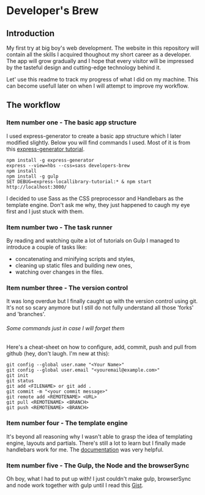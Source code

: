 # Developer's Brew

## Introduction

My first try at big boy's web development. The website in this repository will contain all the skills I acquired thoughout my short career as a developer. The app will grow gradually and I hope that every visitor will be impressed by the tasteful design and cutting-edge technology behind it.

Let' use this readme to track my progress of what I did on my machine. This can become usefull later on when I will attempt to improve my workflow.

## The workflow

### Item number one - The basic app structure

I used express-generator to create a basic app structure which I later modified slightly. Below you will find commands I used. Most of it is from this [express-generator tutorial](https://developer.mozilla.org/en-US/docs/Learn/Server-side/Express_Nodejs/skeleton_website). 
```
npm install -g express-generator
express --view=hbs --css=sass developers-brew
npm install
npm install -g gulp
SET DEBUG=express-locallibrary-tutorial:* & npm start
http://localhost:3000/
```
I decided to use Sass as the CSS preprocessor and Handlebars as the template engine. Don't ask me why, they just happened to caugh my eye first and I just stuck with them.

### Item number two - The task runner

By reading and watching quite a lot of tutorials on Gulp I managed to introduce a couple of tasks like:
- concatenating and minifying scripts and styles,
- cleaning up static files and building new ones,
- watching over changes in the files.

### Item number three - The version control

It was long overdue but I finally caught up with the version control using git. It's not so scary anymore but I still do not fully understand all those 'forks' and 'branches'.

###### Some commands just in case I will forget them

Here's a cheat-sheet on how to configure, add, commit, push and pull from github (hey, don't laugh. I'm new at this):
```
git config --global user.name "<Your Name>"
git config --global user.email "<youremail@example.com>"
git init
git status
git add <FILENAME> or git add .
git commit -m "<your commit message>"
git remote add <REMOTENAME> <URL>
git pull <REMOTENAME> <BRANCH>
git push <REMOTENAME> <BRANCH>
```
### Item number four - The template engine

It's beyond all reasoning why I wasn't able to grasp the idea of templating engine, layouts and partials. There's still a lot to learn but I finally made handlebars work for me. The [documentation](https://github.com/ericf/express-handlebars) was very helpful.

### Item number five - The Gulp, the Node and the browserSync

Oh boy, what I had to put up with! I just couldn't make gulp, browserSync and node work together with gulp until I read this [Gist](https://gist.github.com/dstroot/22525ae6e26109d3fc9d).